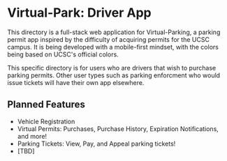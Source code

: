 # Virtual-Park: Driver App
This directory is a full-stack web application for Virtual-Parking, a parking permit app inspired by the difficulty of acquiring permits for the UCSC campus. It is being developed with a mobile-first mindset, with the colors being based on UCSC's official colors.

This specific directory is for users who are drivers that wish to purchase parking permits. Other user types such as parking enforcment who would issue tickets will have their own app elsewhere.

## Planned Features
* Vehicle Registration
* Virtual Permits: Purchases, Purchase History, Expiration Notifications, and more!
* Parking Tickets: View, Pay, and Appeal parking tickets!
* [TBD]